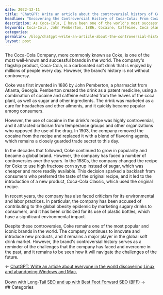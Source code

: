 ```yaml
---
date: 2022-12-11
title: "ChatGPT: Write an article about the controversial history of Coke."
headline: "Uncovering the Controversial History of Coca-Cola: From Cocaine to a Secret Blend of Flavorings."
description: As Coca-Cola, I have been one of the world's most successful and recognizable brands since being invented by John Pemberton in 1886. Initially made with a combination of cocaine and caffeine from the coca plant, I have since been reformulated to include a secret blend of flavoring agents. I have continued to grow over the years and invite you to learn more about my fascinating story.
keywords: Coca-Cola, John Pemberton, 1886, Cocaine, Caffeine, Coca plant, Flavoring agents, Controversial, History, Successful, Recognizable, Brand, Atlanta, Georgia, Sugar, Ingredients
categories: 
permalink: /blog/chatgpt-write-an-article-about-the-controversial-history-of-coke/
layout: post
---
```



The Coca-Cola Company, more commonly known as Coke, is one of the most
well-known and successful brands in the world. The company's flagship product,
Coca-Cola, is a carbonated soft drink that is enjoyed by millions of people
every day. However, the brand's history is not without controversy.

Coke was first invented in 1886 by John Pemberton, a pharmacist from Atlanta,
Georgia. Pemberton created the drink as a patent medicine, using a combination
of cocaine and caffeine extracted from the leaves of the coca plant, as well as
sugar and other ingredients. The drink was marketed as a cure for headaches and
other ailments, and it quickly became popular among consumers.

However, the use of cocaine in the drink's recipe was highly controversial, and
it attracted criticism from temperance groups and other organizations who
opposed the use of the drug. In 1903, the company removed the cocaine from the
recipe and replaced it with a blend of flavoring agents, which remains a
closely guarded trade secret to this day.

In the decades that followed, Coke continued to grow in popularity and became a
global brand. However, the company has faced a number of controversies over the
years. In the 1980s, the company changed the recipe for Coke to use high
fructose corn syrup instead of sugar, which was cheaper and more readily
available. This decision sparked a backlash from consumers who preferred the
taste of the original recipe, and it led to the introduction of a new product,
Coca-Cola Classic, which used the original recipe.

In recent years, the company has also faced criticism for its environmental and
labor practices. In particular, the company has been accused of contributing to
the global obesity epidemic by marketing sugary drinks to consumers, and it has
been criticized for its use of plastic bottles, which have a significant
environmental impact.

Despite these controversies, Coke remains one of the most popular and iconic
brands in the world. The company continues to innovate and introduce new
products, and it remains a major player in the global soft drink market.
However, the brand's controversial history serves as a reminder of the
challenges that the company has faced and overcome in the past, and it remains
to be seen how it will navigate the challenges of the future.


<div class="post-nav"><div class="post-nav-prev"><span class="arrow">&larr;&nbsp;</span><a href="/blog/chatgpt-write-an-article-about-everyone-in-the-world-discovering-linux-and-abandoning-windows-and-mac">ChatGPT: Write an article about everyone in the world discovering Linux and abandoning Windows and Mac.</a></div> &nbsp; <div class="post-nav-next"><a href="/blog/down-with-long-tail-seo-and-up-with-best-foot-forward-seo-bff">Down with Long-Tail SEO and up with Best Foot Forward SEO (BFF)</a><span class="arrow">&nbsp;&rarr;</span></div></div>
## Categories

<ul></ul>